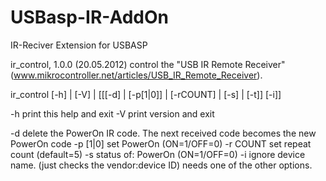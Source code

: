 USBasp-IR-AddOn
===============

IR-Reciver  Extension for USBASP


ir_control, 1.0.0 (20.05.2012) control the "USB IR Remote Receiver"
 (www.mikrocontroller.net/articles/USB_IR_Remote_Receiver).

ir_control [-h] | [-V] | [[[-d] | [-p[1|0]] | [-rCOUNT] | [-s] | [-t]] [-i]]

  -h              print this help and exit
  -V              print version and exit

  -d              delete the PowerOn IR code.
                  The next received code becomes the new PowerOn code
  -p [1|0]        set PowerOn (ON=1/OFF=0)
  -r COUNT        set repeat count (default=5)
  -s              status of: PowerOn (ON=1/OFF=0)
  -i              ignore device name. (just checks the vendor:device ID)
                  needs one of the other options.

